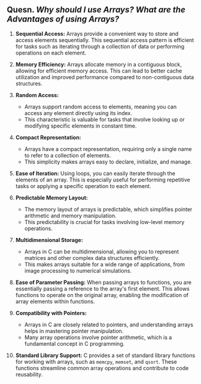 ## Quesn. *Why should I use Arrays? What are the Advantages of using Arrays?*

1. **Sequential Access:** 
Arrays provide a convenient way to store and access elements sequentially. This sequential access pattern is efficient for tasks such as iterating through a collection of data or performing operations on each element.

2. **Memory Efficiency:** 
Arrays allocate memory in a contiguous block, allowing for efficient memory access. This can lead to better cache utilization and improved performance compared to non-contiguous data structures.

3. **Random Access:** 
    * Arrays support random access to elements, meaning you can access any element directly using its index. 
    * This characteristic is valuable for tasks that involve looking up or modifying specific elements in constant time.

4. **Compact Representation:** 
    * Arrays have a compact representation, requiring only a single name to refer to a collection of elements. 
    * This simplicity makes arrays easy to declare, initialize, and manage.

5. **Ease of Iteration:** 
Using loops, you can easily iterate through the elements of an array. This is especially useful for performing repetitive tasks or applying a specific operation to each element.

6. **Predictable Memory Layout:** 
    * The memory layout of arrays is predictable, which simplifies pointer arithmetic and memory manipulation. 
    * This predictability is crucial for tasks involving low-level memory operations.

7. **Multidimensional Storage:** 
    * Arrays in C can be multidimensional, allowing you to represent matrices and other complex data structures efficiently. 
    * This makes arrays suitable for a wide range of applications, from image processing to numerical simulations.

8. **Ease of Parameter Passing:** 
When passing arrays to functions, you are essentially passing a reference to the array's first element. This allows functions to operate on the original array, enabling the modification of array elements within functions.

9. **Compatibility with Pointers:** 
    * Arrays in C are closely related to pointers, and understanding arrays helps in mastering pointer manipulation. 
    * Many array operations involve pointer arithmetic, which is a fundamental concept in C programming.

10. **Standard Library Support:** C provides a set of standard library functions for working with arrays, such as `memcpy`, `memset`, and `qsort`. These functions streamline common array operations and contribute to code reusability.


